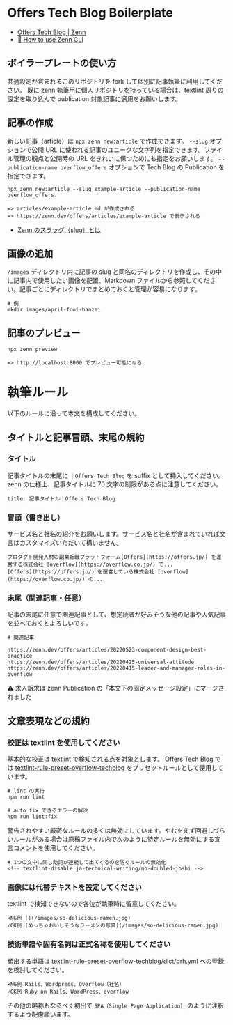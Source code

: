 # Offers Tech Blog Boilerplate

- [Offers Tech Blog | Zenn](https://zenn.dev/p/overflow_offers)
- [📘 How to use Zenn CLI](https://zenn.dev/zenn/articles/zenn-cli-guide)

## ボイラープレートの使い方

共通設定が含まれるこのリポジトリを fork して個別に記事執筆に利用してください。
既に zenn 執筆用に個人リポジトリを持っている場合は、textlint 周りの設定を取り込んで publication 対象記事に適用をお願いします。

## 記事の作成

新しい記事（article）は `npx zenn new:article` で作成できます。
`--slug` オプションで公開 URL に使われる記事のユニークな文字列を指定できます。ファイル管理の観点と公開時の URL をきれいに保つためにも指定をお願いします。
`--publication-name overflow_offers` オプションで Tech Blog の Publication を指定できます。

```
npx zenn new:article --slug example-article --publication-name overflow_offers

=> articles/example-article.md が作成される
=> https://zenn.dev/offers/articles/example-article で表示される
```

- [Zenn のスラッグ（slug）とは](https://zenn.dev/zenn/articles/what-is-slug)

## 画像の追加

`/images` ディレクトリ内に記事の slug と同名のディレクトリを作成し、その中に記事内で使用したい画像を配置、Markdown ファイルから参照してください。記事ごとにディレクトリでまとめておくと管理が容易になります。

```
# 例
mkdir images/april-fool-banzai
```

## 記事のプレビュー

```
npx zenn preview

=> http://localhost:8000 でプレビュー可能になる
```

# 執筆ルール

以下のルールに沿って本文を構成してください。

## タイトルと記事冒頭、末尾の規約

### タイトル

記事タイトルの末尾に `｜Offers Tech Blog` を suffix として挿入してください。zenn の仕様上、記事タイトルに 70 文字の制限がある点に注意してください。

```
title: 記事タイトル｜Offers Tech Blog
```

### 冒頭（書き出し）

サービス名と社名の紹介をお願いします。サービス名と社名が含まれていれば文言はカスタマイズいただいて構いません。

```
プロダクト開発人材の副業転職プラットフォーム[Offers](https://offers.jp/) を運営する株式会社 [overflow](https://overflow.co.jp/) で...
[Offers](https://offers.jp/) を運営している株式会社 [overflow](https://overflow.co.jp/) の...
```

### 末尾（関連記事・任意）

記事の末尾に任意で関連記事として、想定読者が好みそうな他の記事や人気記事を並べておくとよろしいです。

```
# 関連記事

https://zenn.dev/offers/articles/20220523-component-design-best-practice
https://zenn.dev/offers/articles/20220425-universal-attitude
https://zenn.dev/offers/articles/20220415-leader-and-manager-roles-in-overflow
```

⚠️ 求人訴求は zenn Publication の「本文下の固定メッセージ設定」にマージされました

## 文章表現などの規約

### 校正は textlint を使用してください

基本的な校正は [textlint](https://github.com/textlint/textlint) で検知される点を対象とします。
Offers Tech Blog では [textlint-rule-preset-overflow-techblog](https://github.com/overflow-tm/textlint-rule-preset-overflow-techblog) をプリセットルールとして使用しています。

```
# lint の実行
npm run lint

# auto fix できるエラーの解決
npm run lint:fix
```

警告されやすい厳密なルールの多くは無効にしています。やむをえず回避しづらいルールがある場合は原稿ファイル内で次のように特定ルールを無効にする宣言コメントを使用してください。

```
# 1つの文中に同じ助詞が連続して出てくるのを防ぐルールの無効化
<!-- textlint-disable ja-technical-writing/no-doubled-joshi -->
```

### 画像には代替テキストを設定してください

textlint で検知できないので各位が執筆時に留意してください。

```
×NG例 [](/images/so-delicious-ramen.jpg)
✓OK例 [めっちゃおいしそうなラーメンの写真](/images/so-delicious-ramen.jpg)
```

### 技術単語や固有名詞は正式名称を使用してください

頻出する単語は [textlint-rule-preset-overflow-techblog/dict/prh.yml](https://github.com/overflow-tm/textlint-rule-preset-overflow-techblog/tree/main/dict) への登録を検討してください。

```
×NG例 Rails、Wordpress、Overflow（社名）
✓OK例 Ruby on Rails、WordPress、overflow
```

その他の略称もなるべく初出で `SPA（Single Page Application）` のように注釈するよう配慮願います。
